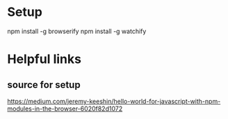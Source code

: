 
# Setup

npm install -g browserify
npm install -g watchify



# Helpful links

## source for setup
https://medium.com/jeremy-keeshin/hello-world-for-javascript-with-npm-modules-in-the-browser-6020f82d1072
